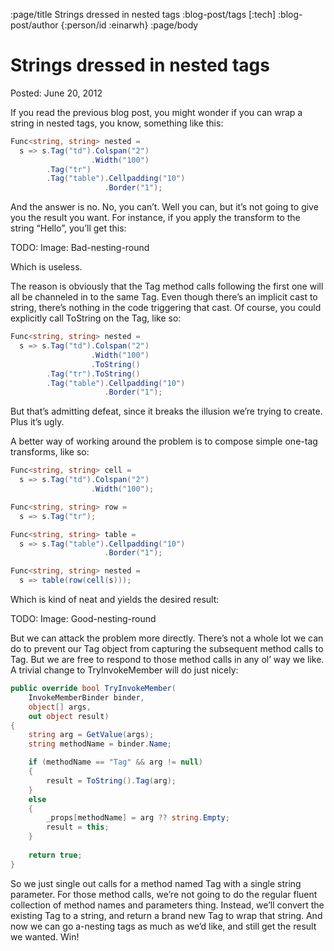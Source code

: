 :page/title Strings dressed in nested tags
:blog-post/tags [:tech]
:blog-post/author {:person/id :einarwh}
:page/body

# Strings dressed in nested tags

Posted: June 20, 2012

If you read the previous blog post, you might wonder if you can wrap a string in nested tags, you know, something like this:

```csharp
Func<string, string> nested = 
  s => s.Tag("td").Colspan("2")
                  .Width("100")
        .Tag("tr")
        .Tag("table").Cellpadding("10")
                     .Border("1");
```

And the answer is no. No, you can’t. Well you can, but it’s not going to give you the result you want. For instance, if you apply the transform to the string “Hello”, you’ll get this:

TODO: Image: Bad-nesting-round

Which is useless.

The reason is obviously that the Tag method calls following the first one will all be channeled in to the same Tag. Even though there’s an implicit cast to string, there’s nothing in the code triggering that cast. Of course, you could explicitly call ToString on the Tag, like so:

```csharp
Func<string, string> nested = 
  s => s.Tag("td").Colspan("2")
                  .Width("100")
                  .ToString()
        .Tag("tr").ToString()
        .Tag("table").Cellpadding("10")
                     .Border("1");
```

But that’s admitting defeat, since it breaks the illusion we’re trying to create. Plus it’s ugly.

A better way of working around the problem is to compose simple one-tag transforms, like so:

```csharp
Func<string, string> cell =
  s => s.Tag("td").Colspan("2")
                  .Width("100");

Func<string, string> row =
  s => s.Tag("tr");

Func<string, string> table = 
  s => s.Tag("table").Cellpadding("10")
                     .Border("1");

Func<string, string> nested = 
  s => table(row(cell(s)));
```

Which is kind of neat and yields the desired result:

TODO: Image: Good-nesting-round

But we can attack the problem more directly. There’s not a whole lot we can do to prevent our Tag object from capturing the subsequent method calls to Tag. But we are free to respond to those method calls in any ol’ way we like. A trivial change to TryInvokeMember will do just nicely:

```csharp
public override bool TryInvokeMember(
    InvokeMemberBinder binder,
    object[] args,
    out object result)
{
    string arg = GetValue(args);
    string methodName = binder.Name;

    if (methodName == "Tag" && arg != null)
    {
        result = ToString().Tag(arg);
    }
    else
    {
        _props[methodName] = arg ?? string.Empty;
        result = this;
    }
    
    return true;
}
```

So we just single out calls for a method named Tag with a single string parameter. For those method calls, we’re not going to do the regular fluent collection of method names and parameters thing. Instead, we’ll convert the existing Tag to a string, and return a brand new Tag to wrap that string. And now we can go a-nesting tags as much as we’d like, and still get the result we wanted. Win!
